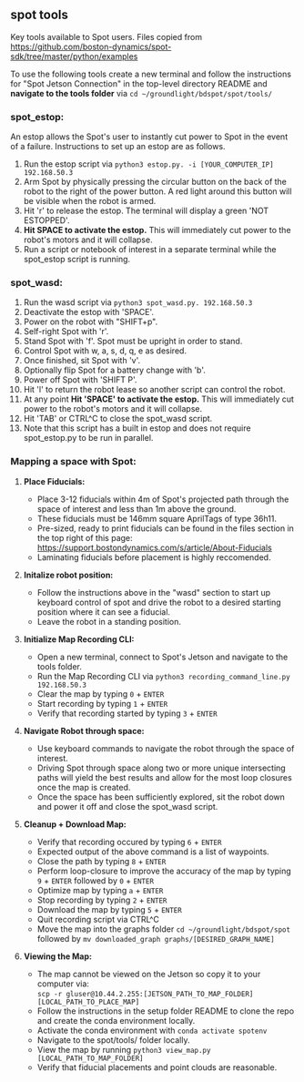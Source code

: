 ## spot tools
Key tools available to Spot users.
Files copied from https://github.com/boston-dynamics/spot-sdk/tree/master/python/examples

To use the following tools create a new terminal and follow the instructions for "Spot Jetson Connection" in the top-level directory README and **navigate to the tools folder** via ```cd ~/groundlight/bdspot/spot/tools/```

### spot_estop:
An estop allows the Spot's user to instantly cut power to Spot in the event of a failure. Instructions to set up an estop are as follows.

1. Run the estop script via ```python3 estop.py. -i [YOUR_COMPUTER_IP] 192.168.50.3```
2. Arm Spot by physically pressing the circular button on the back of the robot to the right of the power button. A red light around this button will be visible when the robot is armed.
3. Hit 'r' to release the estop. The terminal will display a green 'NOT ESTOPPED'.
4. **Hit SPACE to activate the estop.** This will immediately cut power to the robot's motors and it will collapse.
5. Run a script or notebook of interest in a separate terminal while the spot_estop script is running.

### spot_wasd:
1. Run the wasd script via ```python3 spot_wasd.py. 192.168.50.3```
2. Deactivate the estop with 'SPACE'.
3. Power on the robot with "SHIFT+p".
4. Self-right Spot with 'r'.
5. Stand Spot with 'f'. Spot must be upright in order to stand.
6. Control Spot with w, a, s, d, q, e as desired.
7. Once finished, sit Spot with 'v'.
8. Optionally flip Spot for a battery change with 'b'.
9. Power off Spot with 'SHIFT P'.
10. Hit 'l' to return the robot lease so another script can control the robot.
11. At any point **Hit 'SPACE' to activate the estop.** This will immediately cut power to the robot's motors and it will collapse.
12. Hit 'TAB' or CTRL^C to close the spot_wasd script.
13. Note that this script has a built in estop and does not require spot_estop.py to be run in parallel.

### Mapping a space with Spot:
1. **Place Fiducials:** 
    - Place 3-12 fiducials within 4m of Spot's projected path through the space of interest and less than 1m above the ground. 
    - These fiducials must be 146mm square AprilTags of type 36h11. 
    - Pre-sized, ready to print fiducials can be found in the files section in the top right of this page: https://support.bostondynamics.com/s/article/About-Fiducials
    - Laminating fiducials before placement is highly reccomended.
    
    
2. **Initalize robot position:** 
    - Follow the instructions above in the "wasd" section to start up keyboard control of spot and drive the robot to a desired starting position where it can see a fiducial. 
    - Leave the robot in a standing position.
    
    
3. **Initialize Map Recording CLI:** 
    - Open a new terminal, connect to Spot's Jetson and navigate to the tools folder. 
    - Run the Map Recording CLI via ```python3 recording_command_line.py 192.168.50.3```
    - Clear the map by typing ```0``` + ```ENTER```
    - Start recording by typing ```1``` + ```ENTER```
    - Verify that recording started by typing ```3``` + ```ENTER```
    
4. **Navigate Robot through space:**
    - Use keyboard commands to navigate the robot through the space of interest.
    - Driving Spot through space along two or more unique intersecting paths will yield the best results and allow for the most loop closures once the map is created.
    - Once the space has been sufficiently explored, sit the robot down and power it off and close the spot_wasd script.
    
    
5. **Cleanup + Download Map:**
    - Verify that recording occured by typing ```6``` + ```ENTER```
    - Expected output of the above command is a list of waypoints.
    - Close the path by typing ```8``` + ```ENTER```
    - Perform loop-closure to improve the accuracy of the map by typing ```9``` + ```ENTER``` followed by ```0``` + ```ENTER```
    - Optimize map by typing ```a``` + ```ENTER```
    - Stop recording by typing ```2``` + ```ENTER```
    - Download the map by typing ```5``` + ```ENTER```
    - Quit recording script via CTRL^C
    - Move the map into the graphs folder ```cd ~/groundlight/bdspot/spot``` followed by ```mv downloaded_graph graphs/[DESIRED_GRAPH_NAME]```
    
    
6. **Viewing the Map:** 
    - The map cannot be viewed on the Jetson so copy it to your computer via:  
    ```scp -r gluser@10.44.2.255:[JETSON_PATH_TO_MAP_FOLDER] [LOCAL_PATH_TO_PLACE_MAP]```
    - Follow the instructions in the setup folder README to clone the repo and create the conda environment locally.
    - Activate the conda environment with ```conda activate spotenv```
    - Navigate to the spot/tools/ folder locally.
    - View the map by running ```python3 view_map.py [LOCAL_PATH_TO_MAP_FOLDER]```
    - Verify that fiducial placements and point clouds are reasonable.